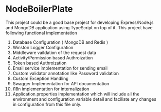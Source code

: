 # NodeBoilerPlate

This project could be a good base project for developing Express/Node.js and MongoDB application using TypeScript on top of it. This project have following functional implementation

1. Database Configuration ( MongoDB and Redis )
2. Winston Logger Configuration
3. Middleware vaildation of the request data
4. Activity/Permission based Authroization
5. Token based Authroization
6. Email service implementation for sending email
7. Custom validator annotation like Password validation
8. Custom Exception Handling
9. Swagger Implementation for API documentation
10. i18n implementation for internalization
11. Application.properties implementation which will include all the environment and configuration variable detail and faciliate any changes in configuration from this file only.
